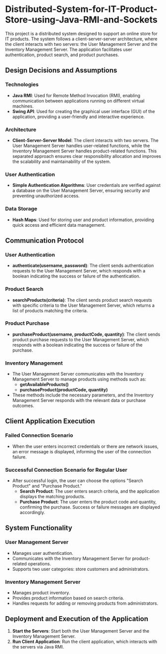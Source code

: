 # Distributed-System-for-IT-Product-Store-using-Java-RMI-and-Sockets


This project is a distributed system designed to support an online store for IT products. The system follows a client-server-server architecture, where the client interacts with two servers: the User Management Server and the Inventory Management Server. The application facilitates user authentication, product search, and product purchases.

## Design Decisions and Assumptions

### Technologies
- **Java RMI**: Used for Remote Method Invocation (RMI), enabling communication between applications running on different virtual machines.
- **Swing API**: Used for creating the graphical user interface (GUI) of the application, providing a user-friendly and interactive experience.

### Architecture
- **Client-Server-Server Model**: The client interacts with two servers. The User Management Server handles user-related functions, while the Inventory Management Server handles product-related functions. This separated approach ensures clear responsibility allocation and improves the scalability and maintainability of the system.

### User Authentication
- **Simple Authentication Algorithms**: User credentials are verified against a database on the User Management Server, ensuring security and preventing unauthorized access.

### Data Storage
- **Hash Maps**: Used for storing user and product information, providing quick access and efficient data management.

## Communication Protocol

### User Authentication
- **authenticate(username, password)**: The client sends authentication requests to the User Management Server, which responds with a boolean indicating the success or failure of the authentication.

### Product Search
- **searchProducts(criteria)**: The client sends product search requests with specific criteria to the User Management Server, which returns a list of products matching the criteria.

### Product Purchase
- **purchaseProduct(username, productCode, quantity)**: The client sends product purchase requests to the User Management Server, which responds with a boolean indicating the success or failure of the purchase.

### Inventory Management
- The User Management Server communicates with the Inventory Management Server to manage products using methods such as:
  - **getAvailableProducts()**
  - **purchaseProduct(productCode, quantity)**
- These methods include the necessary parameters, and the Inventory Management Server responds with the relevant data or purchase outcomes.

## Client Application Execution

### Failed Connection Scenario
- When the user enters incorrect credentials or there are network issues, an error message is displayed, informing the user of the connection failure.

### Successful Connection Scenario for Regular User
- After successful login, the user can choose the options "Search Product" and "Purchase Product."
  - **Search Product**: The user enters search criteria, and the application displays the matching products.
  - **Purchase Product**: The user enters the product code and quantity, confirming the purchase. Success or failure messages are displayed accordingly.

## System Functionality

### User Management Server
- Manages user authentication.
- Communicates with the Inventory Management Server for product-related operations.
- Supports two user categories: store customers and administrators.

### Inventory Management Server
- Manages product inventory.
- Provides product information based on search criteria.
- Handles requests for adding or removing products from administrators.

## Deployment and Execution of the Application

1. **Start the Servers**: Start both the User Management Server and the Inventory Management Server.
2. **Run Client Application**: Run the client application, which interacts with the servers via Java RMI.
